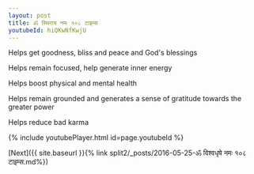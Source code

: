```yaml
---
layout: post
title: ॐ स्थिराय नमः १०८ टाइम्स
youtubeId: hiQKwNfKwjU
---
```

 
 
Helps get goodness, bliss and peace and God's blessings
 
Helps remain focused, help generate inner energy 
 
Helps boost physical and mental health 
 
Helps remain grounded and generates a sense of gratitude towards the greater power 
 
Helps reduce bad karma
 
 
 
 


{% include youtubePlayer.html id=page.youtubeId %}
 
[Next]({{ site.baseurl }}{% link  split2/_posts/2016-05-25-ॐ विश्वधृषे नमः १०८ टाइम्स.md%})
 
